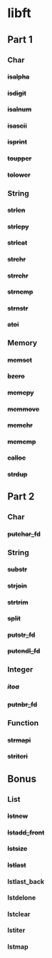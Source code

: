 # libft

## Part 1

### Char

#### ~~isalpha~~

#### ~~isdigit~~

#### ~~isalnum~~

#### ~~isascii~~

#### ~~isprint~~

#### ~~toupper~~

#### ~~tolower~~

### String

#### ~~strlen~~

#### ~~strlcpy~~

#### ~~strlcat~~

#### ~~strchr~~

#### ~~strrchr~~

#### ~~strncmp~~

#### ~~strnstr~~

#### ~~atoi~~

### Memory

#### ~~memset~~

#### ~~bzero~~

#### ~~memcpy~~

#### ~~memmove~~

#### ~~memchr~~

#### ~~memcmp~~

#### ~~calloc~~

#### ~~strdup~~

## Part 2

### Char

#### ~~putchar_fd~~

### String

#### ~~substr~~

#### ~~strjoin~~

#### ~~strtrim~~

#### ~~split~~

#### ~~putstr_fd~~

#### ~~putendl_fd~~

### Integer

##### ~~itoa~~

#### ~~putnbr_fd~~

### Function

#### ~~strmapi~~

#### ~~striteri~~

## Bonus

### List

#### ~~lstnew~~

#### ~~lstadd_front~~

#### ~~lstsize~~

#### ~~lstlast~~

#### lstlast_back

#### lstdelone

#### lstclear

#### lstiter

#### lstmap
